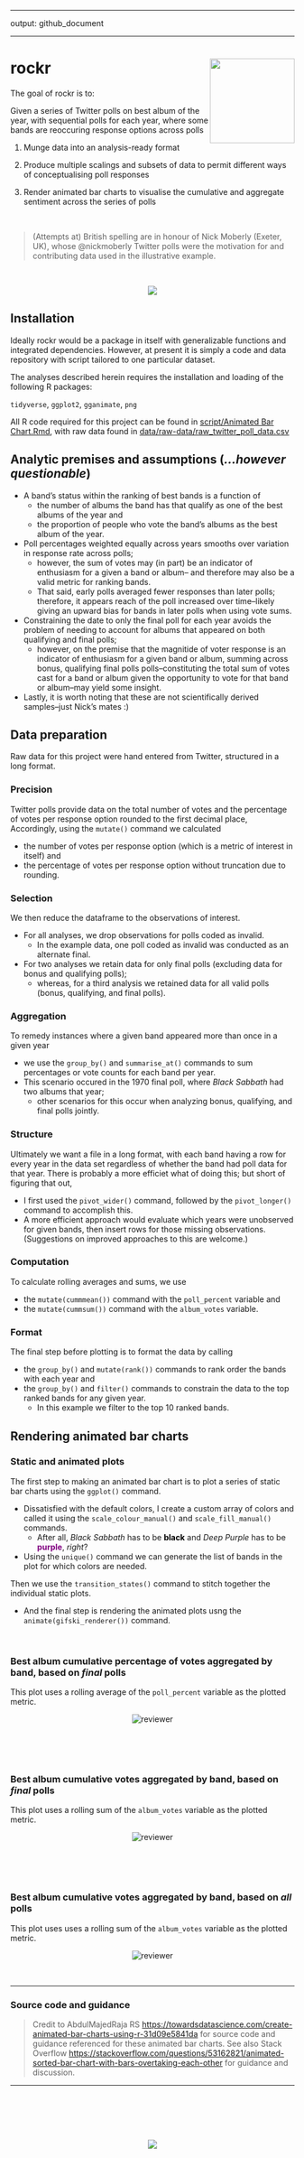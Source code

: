 
-----

output: github\_document

-----

<!-- README.md is generated from README.Rmd. Please edit that file -->

# rockr <img src='hex/rockr_hex.png' align="right" height="150" />

<!-- badges: start -->

<!-- badges: end -->

The goal of rockr is to:

Given a series of Twitter polls on best album of the year, with
sequential polls for each year, where some bands are reoccuring response
options across polls

1.  Munge data into an analysis-ready format

2.  Produce multiple scalings and subsets of data to permit different
    ways of conceptualising poll responses

3.  Render animated bar charts to visualise the cumulative and aggregate
    sentiment across the series of polls

<br>

> (Attempts at) British spelling are in honour of Nick Moberly (Exeter,
> UK), whose @nickmoberly Twitter polls were the motivation for and
> contributing data used in the illustrative example.

<br>

<p align="center">

<img src=https://media.giphy.com/media/cD00Ukp6FfXuU/giphy.gif>

</p>

## Installation

Ideally rockr would be a package in itself with generalizable functions
and integrated dependencies. However, at present it is simply a code and
data repository with script tailored to one particular dataset.

The analyses described herein requires the installation and loading of
the following R packages:

`tidyverse`, `ggplot2`, `gganimate`, `png`

All R code required for this project can be found in [script/Animated
Bar
Chart.Rmd](https://github.com/MarkLaVenia/rockr/blob/master/script/Animated%20Bar%20Chart.Rmd),
with raw data found in
[data/raw-data/raw\_twitter\_poll\_data.csv](https://github.com/MarkLaVenia/rockr/tree/master/data/raw-data/raw_twitter_poll_data.csv)

## Analytic premises and assumptions (*…however questionable*)

  - A band’s status within the ranking of best bands is a function of
      - the number of albums the band has that qualify as one of the
        best albums of the year and
      - the proportion of people who vote the band’s albums as the best
        album of the year.
  - Poll percentages weighted equally across years smooths over
    variation in response rate across polls;
      - however, the sum of votes may (in part) be an indicator of
        enthusiasm for a given a band or album– and therefore may also
        be a valid metric for ranking bands.
      - That said, early polls averaged fewer responses than later
        polls; therefore, it appears reach of the poll increased over
        time–likely giving an upward bias for bands in later polls when
        using vote sums.
  - Constraining the date to only the final poll for each year avoids
    the problem of needing to account for albums that appeared on both
    qualifying and final polls;
      - however, on the premise that the magnitide of voter response is
        an indicator of enthusiasm for a given band or album, summing
        across bonus, qualifying final polls polls–constituting the
        total sum of votes cast for a band or album given the
        opportunity to vote for that band or album–may yield some
        insight.
  - Lastly, it is worth noting that these are not scientifically derived
    samples–just Nick’s mates :)

## Data preparation

Raw data for this project were hand entered from Twitter, structured in
a long format.

### Precision

Twitter polls provide data on the total number of votes and the
percentage of votes per response option rounded to the first decimal
place, Accordingly, using the `mutate()` command we calculated

  - the number of votes per response option (which is a metric of
    interest in itself) and
  - the percentage of votes per response option without truncation due
    to rounding.

### Selection

We then reduce the dataframe to the observations of interest.

  - For all analyses, we drop observations for polls coded as invalid.
      - In the example data, one poll coded as invalid was conducted as
        an alternate final.
  - For two analyses we retain data for only final polls (excluding data
    for bonus and qualifying polls);
      - whereas, for a third analysis we retained data for all valid
        polls (bonus, qualifying, and final polls).

### Aggregation

To remedy instances where a given band appeared more than once in a
given year

  - we use the `group_by()` and `summarise_at()` commands to sum
    percentages or vote counts for each band per year.
  - This scenario occured in the 1970 final poll, where *Black Sabbath*
    had two albums that year;
      - other scenarios for this occur when analyzing bonus, qualifying,
        and final polls jointly.

### Structure

Ultimately we want a file in a long format, with each band having a row
for every year in the data set regardless of whether the band had poll
data for that year. There is probably a more efficiet what of doing
this; but short of figuring that out,

  - I first used the `pivot_wider()` command, followed by the
    `pivot_longer()` command to accomplish this.
  - A more efficient approach would evaluate which years were unobserved
    for given bands, then insert rows for those missing observations.
    (Suggestions on improved approaches to this are welcome.)

### Computation

To calculate rolling averages and sums, we use

  - the `mutate(cummmean())` command with the `poll_percent` variable
    and
  - the `mutate(cummsum())` command with the `album_votes` variable.

### Format

The final step before plotting is to format the data by calling

  - the `group_by()` and `mutate(rank())` commands to rank order the
    bands with each year and
  - the `group_by()` and `filter()` commands to constrain the data to
    the top ranked bands for any given year.
      - In this example we filter to the top 10 ranked bands.

## Rendering animated bar charts

### Static and animated plots

The first step to making an animated bar chart is to plot a series of
static bar charts using the `ggplot()` command.

  - Dissatisfied with the default colors, I create a custom array of
    colors and called it using the `scale_colour_manual()` and
    `scale_fill_manual()` commands.
      - After all, *Black Sabbath* has to be
        **<span style="color: black;">black</span>** and *Deep Purple*
        has to be **<span style="color: purple;">purple</span>**,
        *right*?
  - Using the `unique()` command we can generate the list of bands in
    the plot for which colors are needed.

Then we use the `transition_states()` command to stitch together the
individual static plots.

  - And the final step is rendering the animated plots usng the
    `animate(gifski_renderer())` command.

<br>

### Best album cumulative percentage of votes aggregated by band, based on *final* polls

This plot uses a rolling average of the `poll_percent` variable as the
plotted metric.

<p align="center">

<img src="plots/album_poll_final_percentage.gif" alt="reviewer">

</p>

<br><br><br>

### Best album cumulative votes aggregated by band, based on *final* polls

This plot uses a rolling sum of the `album_votes` variable as the
plotted metric.

<p align="center">

<img src="plots/album_poll_final_sum.gif" alt="reviewer">

</p>

<br><br><br>

### Best album cumulative votes aggregated by band, based on *all* polls

This plot uses uses a rolling sum of the `album_votes` variable as the
plotted metric.

<p align="center">

<img src="plots/album_poll_all_sum.gif" alt="reviewer">

</p>

<br>

-----

### Source code and guidance

> Credit to AbdulMajedRaja RS
> <https://towardsdatascience.com/create-animated-bar-charts-using-r-31d09e5841da>
> for source code and guidance referenced for these animated bar charts.
> See also Stack Overflow
> <https://stackoverflow.com/questions/53162821/animated-sorted-bar-chart-with-bars-overtaking-each-other>
> for guidance and discussion.

-----

<br><br><br><br>

<p align="center">

<img src=https://media.giphy.com/media/xT9DPiSrihyxZnarbG/giphy.gif>

</p>

<br>
